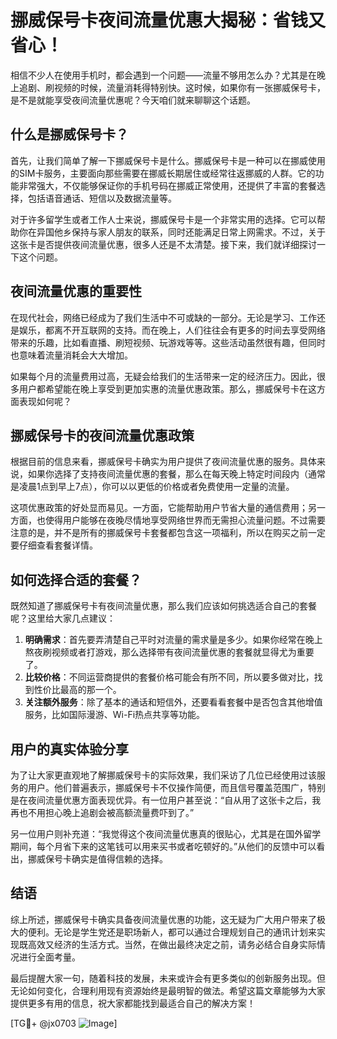 # 挪威保号卡夜间流量优惠大揭秘：省钱又省心！

相信不少人在使用手机时，都会遇到一个问题——流量不够用怎么办？尤其是在晚上追剧、刷视频的时候，流量消耗得特别快。这时候，如果你有一张挪威保号卡，是不是就能享受夜间流量优惠呢？今天咱们就来聊聊这个话题。

## 什么是挪威保号卡？

首先，让我们简单了解一下挪威保号卡是什么。挪威保号卡是一种可以在挪威使用的SIM卡服务，主要面向那些需要在挪威长期居住或经常往返挪威的人群。它的功能非常强大，不仅能够保证你的手机号码在挪威正常使用，还提供了丰富的套餐选择，包括语音通话、短信以及数据流量等。

对于许多留学生或者工作人士来说，挪威保号卡是一个非常实用的选择。它可以帮助你在异国他乡保持与家人朋友的联系，同时还能满足日常上网需求。不过，关于这张卡是否提供夜间流量优惠，很多人还是不太清楚。接下来，我们就详细探讨一下这个问题。

## 夜间流量优惠的重要性

在现代社会，网络已经成为了我们生活中不可或缺的一部分。无论是学习、工作还是娱乐，都离不开互联网的支持。而在晚上，人们往往会有更多的时间去享受网络带来的乐趣，比如看直播、刷短视频、玩游戏等等。这些活动虽然很有趣，但同时也意味着流量消耗会大大增加。

如果每个月的流量费用过高，无疑会给我们的生活带来一定的经济压力。因此，很多用户都希望能在晚上享受到更加实惠的流量优惠政策。那么，挪威保号卡在这方面表现如何呢？

## 挪威保号卡的夜间流量优惠政策

根据目前的信息来看，挪威保号卡确实为用户提供了夜间流量优惠的服务。具体来说，如果你选择了支持夜间流量优惠的套餐，那么在每天晚上特定时间段内（通常是凌晨1点到早上7点），你可以以更低的价格或者免费使用一定量的流量。

这项优惠政策的好处显而易见。一方面，它能帮助用户节省大量的通信费用；另一方面，也使得用户能够在夜晚尽情地享受网络世界而无需担心流量问题。不过需要注意的是，并不是所有的挪威保号卡套餐都包含这一项福利，所以在购买之前一定要仔细查看套餐详情。

## 如何选择合适的套餐？

既然知道了挪威保号卡有夜间流量优惠，那么我们应该如何挑选适合自己的套餐呢？这里给大家几点建议：

1. **明确需求**：首先要弄清楚自己平时对流量的需求量是多少。如果你经常在晚上熬夜刷视频或者打游戏，那么选择带有夜间流量优惠的套餐就显得尤为重要了。
2. **比较价格**：不同运营商提供的套餐价格可能会有所不同，所以要多做对比，找到性价比最高的那一个。
3. **关注额外服务**：除了基本的通话和短信外，还要看看套餐中是否包含其他增值服务，比如国际漫游、Wi-Fi热点共享等功能。

## 用户的真实体验分享

为了让大家更直观地了解挪威保号卡的实际效果，我们采访了几位已经使用过该服务的用户。他们普遍表示，挪威保号卡不仅操作简便，而且信号覆盖范围广，特别是在夜间流量优惠方面表现优异。有一位用户甚至说：“自从用了这张卡之后，我再也不用担心晚上追剧会被高额流量费吓到了。”

另一位用户则补充道：“我觉得这个夜间流量优惠真的很贴心，尤其是在国外留学期间，每个月省下来的这笔钱可以用来买书或者吃顿好的。”从他们的反馈中可以看出，挪威保号卡确实是值得信赖的选择。

## 结语

综上所述，挪威保号卡确实具备夜间流量优惠的功能，这无疑为广大用户带来了极大的便利。无论是学生党还是职场新人，都可以通过合理规划自己的通讯计划来实现既高效又经济的生活方式。当然，在做出最终决定之前，请务必结合自身实际情况进行全面考量。

最后提醒大家一句，随着科技的发展，未来或许会有更多类似的创新服务出现。但无论如何变化，合理利用现有资源始终是最明智的做法。希望这篇文章能够为大家提供更多有用的信息，祝大家都能找到最适合自己的解决方案！

[TG💪+ @jx0703 ![Image](https://github.com/user-attachments/assets/dbca1d08-cadb-493c-b0ec-ad6f7a83f270)]